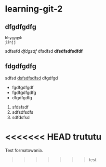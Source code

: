 # learning-git-2

## dfgdfgdfg

    hhygygyb
    jinjj

sdfasfd *dfdgsdf* dfsdfsd **dfsdfsdfsdfdf**

## fdgdfgdfg

sdfsd [dsfsdfsdfsd](http://www.google.pl) dfgdfgd

* fgdfgdfgdf
* fgdfgdfgdfg
* dfgdfgdfg


1. sfdsfsdf
2. sdfsdfsdfs
3. sdfdsfsd

<<<<<<< HEAD
trututu
=======
Test formatowania.
>>>>>>> test
